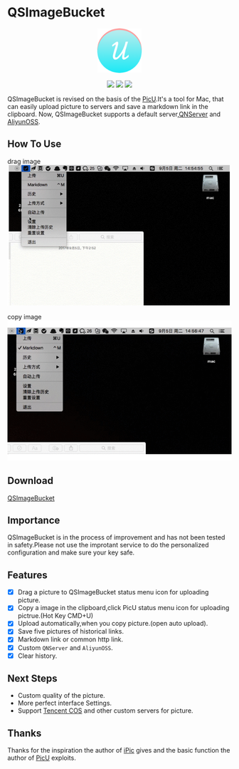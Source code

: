 
# QSImageBucket

<p align="center">

<img src="pic/2017022646287Icon_128x128@2x.png" alt="PicU" title="PicU" width="100" height="100"/>

</p> 

<p align="center">
<img src="https://img.shields.io/badge/language-swift-red.svg" >
<img src="https://img.shields.io/badge/platform-mac%20os-lightgrey.svg" >
<a href="LICENSE"><img src="https://img.shields.io/badge/license-MIT-373737.svg" ></a>
</p>

QSImageBucket is revised on the basis of the [PicU](https://github.com/chenxtdo/UPImageMacApp).It's a tool for Mac, that can easily upload picture to servers and save a markdown link in the clipboard. Now, QSImageBucket supports a default server,[QNServer](https://www.qiniu.com/) and [AliyunOSS](https://www.aliyun.com/product/oss).  

## How To Use  

drag image  
![drag](/pic/drag-upload.gif)  

copy image  
![copy](/pic/copy-upload.gif)  

## Download  
[QSImageBucket](https://github.com/zj-insist/QSImageBucket/releases)

## Importance  

QSImageBucket is in the process of improvement and has not been tested in safety.Please not use the improtant service to do the personalized configuration and make sure your key safe. 

## Features

- [x] Drag a picture to QSImageBucket status menu icon for uploading picture.
- [x] Copy a image in the clipboard,click PicU status menu icon for uploading pictrue.(Hot Key CMD+U)
- [x] Upload automatically,when you copy picture.(open auto upload).
- [x] Save five pictures of historical links.
- [x] Markdown link or common http link.
- [x] Custom `QNServer` and `AliyunOSS`.
- [x] Clear history.

## Next Steps

- Custom quality of the picture.
- More perfect interface Settings.
- Support [Tencent COS](https://cloud.tencent.com/product/cos) and other custom servers for picture.

## Thanks

Thanks for the inspiration the author of [iPic](https://itunes.apple.com/cn/app/id1101244278?ls=1&mt=12) gives and the basic function the author of [PicU](https://github.com/chenxtdo/UPImageMacApp) exploits.

